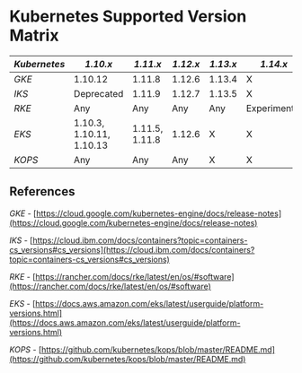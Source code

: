 # Kubernetes Supported Version Matrix
| *Kubernetes* | *1.10.x*                   | *1.11.x*          | *1.12.x* | *1.13.x* | *1.14.x*       | *1.15.x* |
|--------------|----------------------------|-------------------|----------|----------|----------------|----------|
| *GKE*        | 1.10.12                    | 1.11.8            | 1.12.6   | 1.13.4   | X              | X        |
| *IKS*        | Deprecated                 | 1.11.9            | 1.12.7   | 1.13.5   | X              | X        |
| *RKE*        | Any                        | Any               | Any      | Any      | Experimental   | X        |
| *EKS*        | 1.10.3, 1.10.11, 1.10.13   | 1.11.5, 1.11.8    | 1.12.6   | X        | X              | X        |
| *KOPS*       | Any                        | Any               | Any      | X        | X              | X        |

## References
*GKE* - [https://cloud.google.com/kubernetes-engine/docs/release-notes](https://cloud.google.com/kubernetes-engine/docs/release-notes)

*IKS* - [https://cloud.ibm.com/docs/containers?topic=containers-cs_versions#cs_versions](https://cloud.ibm.com/docs/containers?topic=containers-cs_versions#cs_versions)

*RKE* - [https://rancher.com/docs/rke/latest/en/os/#software](https://rancher.com/docs/rke/latest/en/os/#software)

*EKS* - [https://docs.aws.amazon.com/eks/latest/userguide/platform-versions.html](https://docs.aws.amazon.com/eks/latest/userguide/platform-versions.html)

*KOPS* - [https://github.com/kubernetes/kops/blob/master/README.md](https://github.com/kubernetes/kops/blob/master/README.md)
